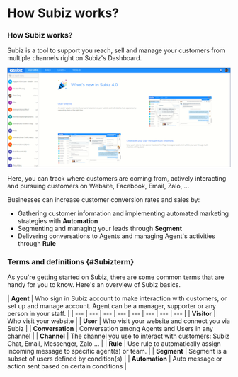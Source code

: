 # How Subiz works?

### How Subiz works?

Subiz is a tool to support you reach, sell and manage your customers from multiple channels right on Subiz's Dashboard.

![Subiz&apos;s Dashboard](../.gitbook/assets/uvwvioclwkitqzfkjtaqsfvc0qs6nju3r3uuqcmpehezho75siwhgwmatgaomtiaqickgqqj03guoipbbqirv5l6bjklwv6t0fdn.png)

Here, you can track where customers are coming from, actively interacting and pursuing customers on Website, Facebook, Email, Zalo, …

Businesses can increase customer conversion rates and sales by:

* Gathering customer information and implementing automated marketing strategies with **Automation**
* Segmenting and managing your leads through **Segment**
* Delivering conversations to Agents and managing Agent's activities through **Rule**

### **Terms and definitions** {#Subizterm}

As you're getting started on Subiz, there are some common terms that are handy for you to know. Here's an overview of Subiz basics.

| **Agent** | Who sign in Subiz account to make interaction with customers, or set up and manage account. Agent can be a manager, supporter or any person in your staff. |
| --- | --- | --- | --- | --- | --- | --- | --- |
| **Visitor** | Who visit your website |
| **User** | Who visit your website and connect you via Subiz |
| **Conversation** | Conversation among Agents and Users in any channel |
| **Channel** | The channel you use to interact with customers: Subiz Chat, Email, Messenger, Zalo … |
| **Rule** | Use rule to automatically assign incoming message to specific agent\(s\) or team. |
| **Segment** | Segment is a subset of users defined by condition\(s\) |
| **Automation** | Auto message or action sent based on certain conditions |



